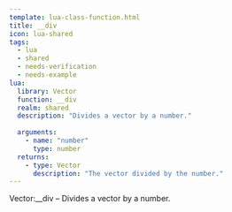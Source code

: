 ```yaml
---
template: lua-class-function.html
title: __div
icon: lua-shared
tags:
  - lua
  - shared
  - needs-verification
  - needs-example
lua:
  library: Vector
  function: __div
  realm: shared
  description: "Divides a vector by a number."
  
  arguments:
    - name: "number"
      type: number
  returns:
    - type: Vector
      description: "The vector divided by the number."
---
```


<div class="lua__search__keywords">
Vector:__div &#x2013; Divides a vector by a number.
</div>

